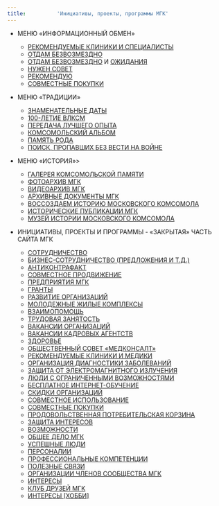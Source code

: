 ```yaml
---
title:          'Инициативы, проекты, программы МГК'
---
```


- МЕНЮ «ИНФОРМАЦИОННЫЙ ОБМЕН»
    - [РЕКОМЕНДУЕМЫЕ КЛИНИКИ И СПЕЦИАЛИСТЫ](/informacionnyj-obmen/luchshie-kliniki-i-mediki.html)
    - [ОТДАМ БЕЗВОЗМЕЗДНО](/informacionnyj-obmen/otdam-bezvozmezdno.html)
    - [ОТДАМ БЕЗВОЗМЕЗДНО](/informacionnyj-obmen/otdam-bezvozmezdno.html) И [ОЖИДАНИЯ](/)
    - [НУЖЕН СОВЕТ](/informacionnyj-obmen/nuzhen-sovet.html)
    - [РЕКОМЕНДУЮ](/informacionnyj-obmen/rekomenduyu.html)
    - [СОВМЕСТНЫЕ ПОКУПКИ](/vzaimopomoshh/sovmestnye-pokupki.html)
- МЕНЮ «ТРАДИЦИИ»
    - [ЗНАМЕНАТЕЛЬНЫЕ ДАТЫ](/patrioticheskoe-vospitanie/znamenatelnye-daty.html)
    - [100-ЛЕТИЕ ВЛКСМ](/patrioticheskoe-vospitanie/100-letie-vlksm.html)
    - [ПЕРЕДАЧА ЛУЧШЕГО ОПЫТА](/)
    - [КОМСОМОЛЬСКИЙ АЛЬБОМ](/)
    - [ПАМЯТЬ РОДА](/patrioticheskoe-vospitanie/pamyat-roda.html)
    - [ПОИСК, ПРОПАВШИХ БЕЗ ВЕСТИ НА ВОЙНЕ](/patrioticheskoe-vospitanie/poisk-propavshix-bez-vesti-na-vojne.html)


- МЕНЮ «ИСТОРИЯ»>
    - [ГАЛЕРЕЯ КОМСОМОЛЬСКОЙ ПАМЯТИ](/istoriya/galereya-komsomolskoj-pamyati.html)
    - [ФОТОАРХИВ МГК](/istoriya/fotoarxiv/)
    - [ВИДЕОАРХИВ МГК](/istoriya/videoarxiv/)
    - [АРХИВНЫЕ ДОКУМЕНТЫ МГК](/istoriya/arxivnye-dokumenty.html)
    - [ВОССОЗДАЕМ ИСТОРИЮ МОСКОВСКОГО КОМСОМОЛА](/istoriya/vossozdaem-istoriyu-moskovskogo-komsomola.html)
    - [ИСТОРИЧЕСКИЕ ПУБЛИКАЦИИ МГК](/istoriya/istoricheskie-publikacii.html)
    - [МУЗЕЙ ИСТОРИИ МОСКОВСКОГО КОМСОМОЛА](/istoriya/muzej-istorii-moskovskogo-komsomola.html)


- ИНИЦИАТИВЫ, ПРОЕКТЫ И ПРОГРАММЫ - «ЗАКРЫТАЯ» ЧАСТЬ САЙТА МГК
    - [СОТРУДНИЧЕСТВО](/vnimanie.html)
    - [БИЗНЕС-СОТРУДНИЧЕСТВО (ПРЕДЛОЖЕНИЯ И Т.Д.)](/vnimanie.html)
    - [АНТИКОНТРАФАКТ](/vnimanie.html)
    - [СОВМЕСТНОЕ ПРОДВИЖЕНИЕ](/vnimanie.html)
    - [ПРЕДПРИЯТИЯ МГК](/vnimanie.html)
    - [ГРАНТЫ](/vnimanie.html)
    - [РАЗВИТИЕ ОРГАНИЗАЦИЙ](/vnimanie.html)
    - [МОЛОДЕЖНЫЕ ЖИЛЫЕ КОМПЛЕКСЫ](/vnimanie.html)
    - [ВЗАИМОПОМОЩЬ](/vnimanie.html)
    - [ТРУДОВАЯ ЗАНЯТОСТЬ](/vnimanie.html)
    - [ВАКАНСИИ ОРГАНИЗАЦИЙ](/vnimanie.html)
    - [ВАКАНСИИ КАДРОВЫХ АГЕНТСТВ](/vnimanie.html)
    - [ЗДОРОВЬЕ](/vnimanie.html)
    - [ОБЩЕСТВЕННЫЙ СОВЕТ «МЕДКОНСАЛТ»](/vnimanie.html)
    - [РЕКОМЕНДУЕМЫЕ КЛИНИКИ И МЕДИКИ](/vnimanie.html)
    - [ОРГАНИЗАЦИЯ ДИАГНОСТИКИ ЗАБОЛЕВАНИЙ](/vnimanie.html)
    - [ЗАЩИТА ОТ ЭЛЕКТРОМАГНИТНОГО ИЗЛУЧЕНИЯ](/vnimanie.html)
    - [ЛЮДИ С ОГРАНИЧЕННЫМИ ВОЗМОЖНОСТЯМИ](/vnimanie.html)
    - [БЕСПЛАТНОЕ ИНТЕРНЕТ-ОБУЧЕНИЕ](/vnimanie.html)
    - [СКИДКИ ОРГАНИЗАЦИЙ](/vnimanie.html)
    - [СОВМЕСТНОЕ ИСПОЛЬЗОВАНИЕ](/vnimanie.html)
    - [СОВМЕСТНЫЕ ПОКУПКИ](/vnimanie.html)
    - [ПРОДОВОЛЬСТВЕННАЯ ПОТРЕБИТЕЛЬСКАЯ КОРЗИНА](/vnimanie.html)
    - [ЗАЩИТА ИНТЕРЕСОВ](/vnimanie.html)
    - [ВОЗМОЖНОСТИ](/vnimanie.html)
    - [ОБЩЕЕ ДЕЛО МГК](/vnimanie.html)
    - [УСПЕШНЫЕ ЛЮДИ](/vnimanie.html)
    - [ПЕРСОНАЛИИ](/vnimanie.html)
    - [ПРОФЕССИОНАЛЬНЫЕ КОМПЕТЕНЦИИ](/vnimanie.html)
    - [ПОЛЕЗНЫЕ СВЯЗИ](/vnimanie.html)
    - [ОРГАНИЗАЦИИ ЧЛЕНОВ СООБЩЕСТВА МГК](/vnimanie.html)
    - [ИНТЕРЕСЫ](/vnimanie.html)
    - [КЛУБ ДРУЗЕЙ МГК](/vnimanie.html)
    - [ИНТЕРЕСЫ [ХОББИ]](/vnimanie.html)

